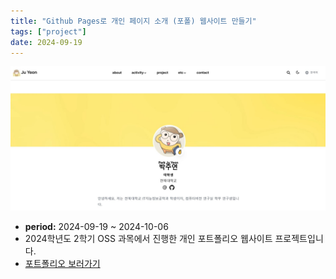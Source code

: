 ```yaml
---
title: "Github Pages로 개인 페이지 소개 (포폴) 웹사이트 만들기"
tags: ["project"]
date: 2024-09-19
---
```


![Litmus Project Image](project3.jpg)

- **period:** 2024-09-19 ~ 2024-10-06
- 2024학년도 2학기 OSS 과목에서 진행한 개인 포트폴리오 웹사이트 프로젝트입니다.
- [포트폴리오 보러가기](https://juyeon777.github.io/OSS-portfolio/)
